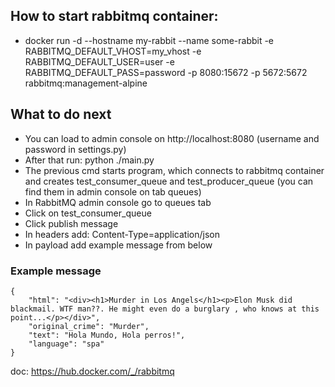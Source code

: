 ## How to start rabbitmq container:
* docker run -d --hostname my-rabbit --name some-rabbit -e RABBITMQ_DEFAULT_VHOST=my_vhost -e RABBITMQ_DEFAULT_USER=user -e RABBITMQ_DEFAULT_PASS=password -p 8080:15672 -p 5672:5672 rabbitmq:management-alpine

## What to do next
* You can load to admin console on http://localhost:8080 (username and password in settings.py)
* After that run: python ./main.py
* The previous cmd starts program, which connects to rabbitmq container and creates test_consumer_queue and test_producer_queue (you can find them in admin console on tab queues)
* In RabbitMQ admin console go to queues tab
* Click on test_consumer_queue
* Click publish message
* In headers add: Content-Type=application/json
* In payload add example message from below

### Example message
```
{
    "html": "<div><h1>Murder in Los Angels</h1><p>Elon Musk did blackmail. WTF man??. He might even do a burglary , who knows at this point...</p></div>",
    "original_crime": "Murder",
    "text": "Hola Mundo, Hola perros!",
    "language": "spa"
}
```

doc: https://hub.docker.com/_/rabbitmq
